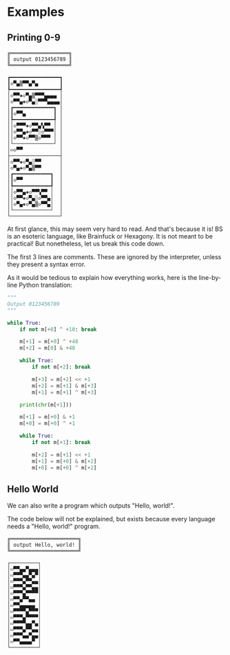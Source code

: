 # Examples

## Printing 0-9

```bs
╔═══════════════════╗
║ output 0123456789 ║
╚═══════════════════╝

┏━━━━━━━━━━━━━━━━┓
┃◇▀▄▒▀▀▄▀▄       ┃
┡━━━━━━━━━━━━━━━━┩
│◇▀▀◈◇▀▄▒▀▀▀▄▄▄▄ │
│◇▀▀▄◈◇▀▄░▀▀▀▄▄▄▄│
│┏━━━━━━━━━━━━━┓ │
│┃◇▀▀▄         ┃ │
│┡━━━━━━━━━━━━━┩ │
││◇▀▀▀◈◇▀▀▄▚▀▀ │ │
││◇▀▀▄◈◇▀▀░◇▀▀▀│ │
││◇▀▀◈◇▀▀▒◇▀▀▀ │ │
│└─────────────┘ │
│▭◇▀▀            │
├────────────────┤
│◇▀▀◈◇▀▄░▀▀      │
│◇▀▄◈◇▀▄▒▀▀      │
│┏━━━━━━━━━━━━┓  │
│┃◇▀▀         ┃  │
│┡━━━━━━━━━━━━┩  │
││◇▀▀▄◈◇▀▀▚▀▀ │  │
││◇▀▀◈◇▀▄░◇▀▀▄│  │
││◇▀▄◈◇▀▄▒◇▀▀▄│  │
│└────────────┘  │
└────────────────┘
```

At first glance, this may seem very hard to read. And that's because it is!
BS is an esoteric language, like Brainfuck or Hexagony. It is not meant to be practical! But nonetheless, let us break this code down.

The first 3 lines are comments. These are ignored by the interpreter, unless they present a syntax error.

As it would be tedious to explain how everything works, here is the line-by-line Python translation:

```py
"""
Output 0123456789
"""

while True:
    if not m[+0] ^ +10: break

    m[+1] = m[+0] ^ +48
    m[+2] = m[0] & +48

    while True:
        if not m[+2]: break

        m[+3] = m[+2] << +1
        m[+2] = m[+1] & m[+3]
        m[+1] = m[+1] ^ m[+3]

    print(chr(m[+1]))

    m[+1] = m[+0] & +1
    m[+0] = m[+0] ^ +1

    while True:
        if not m[+1]: break

        m[+2] = m[+1] << +1
        m[+1] = m[+0] & m[+2]
        m[+0] = m[+0] ^ m[+2]
```

## Hello World

We can also write a program which outputs "Hello, world!".

The code below will not be explained, but exists because every language needs a "Hello, world!" program.

```bs
╔══════════════════════╗
║ output Hello, world! ║
╚══════════════════════╝

┌─────────┐
│▭▀▀▄▄▀▄▄▄│
│▭▀▀▀▄▄▀▄▀│
│▭▀▀▀▄▀▀▄▄│
│▭▀▀▀▄▀▀▄▄│
│▭▀▀▀▄▀▀▀▀│
│▭▀▀▄▀▀▄▄ │
│▭▀▀▄▄▄▄▄ │
│▭▀▀▀▀▄▀▀▀│
│▭▀▀▀▄▀▀▀▀│
│▭▀▀▀▀▄▄▀▄│
│▭▀▀▀▄▀▀▄▄│
│▭▀▀▀▄▄▀▄▄│
│▭▀▀▄▄▄▄▀ │
└─────────┘
```
